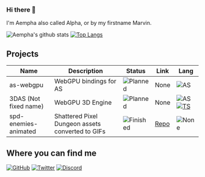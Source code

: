 ### Hi there 👋
I'm Aempha also called Alpha, or by my firstname Marvin.

![Aempha's github stats](https://github-readme-stats.vercel.app/api?username=aempha&show_icons=true&icon_color=904e95&bg_color=30,e96443,904e95&title_color=fff&text_color=fff)
[![Top Langs](https://github-readme-stats.vercel.app/api/top-langs/?username=aempha&layout=compact&bg_color=30,904e95,e96443&title_color=fff&text_color=fff)](https://github.com/anuraghazra/github-readme-stats)

## Projects
| Name                  | Description                                      | Status      | Link                                  | Lang                             |
| --------------------- | ------------------------------------------------ | ----------- | ------------------------------------- | -------------------------------- |
| as-webgpu             | WebGPU bindings for AS                           | ![Planned]  | None                                  | ![AS]                            |
| 3DAS (Not fixed name) | WebGPU 3D Engine                                 | ![Planned]  | None                                  | ![AS] [![TS]]([TS_URL])          |
| spd-enemies-animated  | Shattered Pixel Dungeon assets converted to GIFs | ![Finished] | [Repo](spd-enemies-animated-repo)     | ![None]                          |

## Where you can find me
[![GitHub](https://img.shields.io/badge/GitHub-%2312100E.svg?&style=for-the-badge&logo=github&logoColor=white)](https://github.com/aempha)
[![Twitter](https://img.shields.io/badge/Twitter-%231DA1F2.svg?&style=for-the-badge&logo=twitter&logoColor=white)](https://twitter.com/Alpha_LionTac)
[![Discord](https://img.shields.io/badge/-Alpha__ISMC%236720-%237289DA.svg?&style=for-the-badge&logo=discord&logoColor=white)](#StopClickingMe)

<!-- STATUS -->
[Planned]: https://img.shields.io/badge/Planned-red.svg?&style=flat-square
[Development]: https://img.shields.io/badge/Development-yellow.svg?&style=flat-square
[Finished]: https://img.shields.io/badge/Finished-green.svg?&style=flat-square

<!-- LINKS -->
[spd-enemies-animated-repo]: https://github.com/aempha/spd-enemies-animated

<!-- BADGES -->
[None]: https://img.shields.io/badge/None-%23323330.svg?&style=flat-square

[TS]: https://img.shields.io/badge/TypeScript-%23007ACC.svg?&style=flat-square&logo=TypeScript&logoColor=white
[TS_URL]: https://www.typescriptlang.org/

[AS]: https://img.shields.io/badge/AssemblyScript-%23654FF0?&style=flat-square&logo=WebAssembly&logoColor=white
